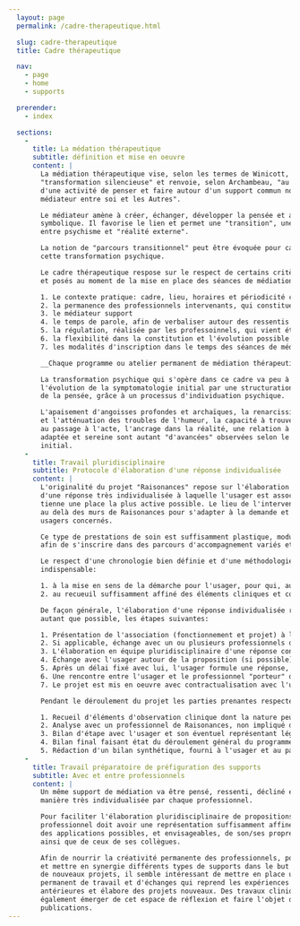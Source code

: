 ```yaml
---
  layout: page
  permalink: /cadre-therapeutique.html

  slug: cadre-therapeutique
  title: Cadre thérapeutique

  nav:
    - page
    - home
    - supports

  prerender:
    - index

  sections:
    -
      title: La médation thérapeutique
      subtitle: définition et mise en oeuvre
      content: |
        La médiation thérapeutique vise, selon les termes de Winicott, à une
        "transformation silencieuse" et renvoie, selon Archambeau, "au partage
        d'une activité de penser et faire autour d'un support commun nommé
        médiateur entre soi et les Autres".

        Le médiateur amène à créer, échanger, développer la pensée et accéder au
        symbolique. Il favorise le lien et permet une "transition", une "interprétation"
        entre psychisme et "réalité externe".

        La notion de "parcours transitionnel" peut être évoquée pour caractériser
        cette transformation psychique.

        Le cadre thérapeutique respose sur le respect de certains critères élaborés
        et posés au moment de la mise en place des séances de médiation:

        1. Le contexte pratique: cadre, lieu, horaires et périodicité créant un espace contenant et rassurant
        2. la permanence des professionnels intervenants, qui constituent un binôme dont au moins l'un des membres est diplômé dans le registre du soin et dont l'approche est "non-directive"
        3. le médiateur support
        4. le temps de parole, afin de verbaliser autour des ressentis et de "l'objet créé" et d'accéder au processus de symbolisation attendu
        5. la régulation, réalisée par les professoinnels, qui vient étayer l'analyse des contenus de séances
        6. la flexibilité dans la constitution et l'évolution possible du nombre de participants (notion de groupe-ouvert, semi-ouvert, fermé), à définir en fonction des objectifs fixés
        7. les modalités d'inscription dans le temps des séances de médiation, soit sous la forme d'un espace permanent au long cours qui va s'adapter au besoin de chaque usager, soit sous celle d'un programme de séances dont le nombre et les dates sont définis à l'avance (environ 10 séances en moyenne).

        __Chaque programme ou atelier permanent de médiation thérapeutique est le fruit d'une élaboration unique et originale, qui peut être issue du "tissage" de plusieurs approches mises en synergie.__

        La transformation psychique qui s'opère dans ce cadre va peu à peu permettre
        l'évolution de la symptomatologie initial par une structuration progressive
        de la pensée, grâce à un processus d'individuation psychique.

        L'apaisement d'angoisses profondes et archaïques, la renarcissisation progressive
        et l'atténuation des troubles de l'humeur, la capacité à trouver des alternatives
        au passage à l'acte, l'ancrage dans la réalité, une relation à l'Autre plus
        adaptée et sereine sont autant "d'avancées" observées selon le contexte clinique
        initial.
    -
      title: Travail pluridisciplinaire
      subtitle: Protocole d'élaboration d'une réponse individualisée
      content: |
        L'originalité du projet "Raisonances" repose sur l'élaboration pluridisciplinaire
        d'une réponse très individualisée à laquelle l'usager est associé, afin qu'il y
        tienne une place la plus active possible. Le lieu de l'interventtion peut se situer
        au delà des murs de Raisonances pour s'adapter à la demande et aux besoins des
        usagers concernés.

        Ce type de prestations de soin est suffisamment plastique, modulable, adaptable,
        afin de s'inscrire dans des parcours d'accompagnement variés et pour tous les âges.

        Le respect d'une chronologie bien définie et d'une méthodologie pré-élaborée est
        indispensable:

        1. à la mise en sens de la démarche pour l'usager, pour qui, autant que faire se peut, il est important d'être en posture d'acteur
        2. au recueuil suffisamment affiné des éléments cliniques et contextuels qui vont permettre l'élaboration de propositions de réponse les plus adaptées possibles.

        De façon générale, l'élaboration d'une réponse individualisée respectera,
        autant que possible, les étapes suivantes:

        1. Présentation de l'association (fonctionnement et projet) à l'usager, son éventuel représentant légal ou l'éventuel professionnel référent d'un accompagnement en cours, par deux professionnels de l'association; puis recueil de la demande de l'usager.
        2. Si applicable, échange avec un ou plusieurs professionnels de l'établissement médico-social ou de la structure qui accompagne l'usager et formule la demande pour ce dernier (si nécessaire avec son accord), afin de préciser la place, le sens et la cohérence de la médiation thérapeutique dans le P.P.A.
        3. L'élaboration en équipe pluridisciplinaire d'une réponse constituée d'au moins deux propositions se fait en présence des deux professionnels de l'Association ayant recueilli les éléments cliniques lors des étapes 1 et 2, et de deux autres professionnels de Raisonances, issus de formations différentes, afin de garantir la pluridisciplinarité du travail, la présence d'un psychiatre et/ou d'un psychologue est obligatoire.
        4. Échange avec l'usager autour de la proposition (si possible)
        5. Après un délai fixé avec lui, l'usager formule une réponse, un choix (si possible)
        6. Une rencontre entre l'usager et le professionnel "porteur" du support choisi est organisée
        7. Le projet est mis en oeuvre avec contractualisation avec l'usager et/ou convention partenariale avec la structure portant la demande pour l'usager

        Pendant le déroulement du projet les parties prenantes respecteront autant que possible les modalités suivantes:

        1. Recueil d'éléments d'observation clinique dont la nature peut être prédéfinie selon les objectifs de la médiation
        2. Analyse avec un professionnel de Raisonances, non impliqué dans la médiation concernée.
        3. Bilan d'étape avec l'usager et son éventuel représentant légal et/ou professionnel référent pour ajuster si besoin les contenus et les modalités de réalisation du programme
        4. Bilan final faisant état du déroulement général du programme, des évolutions observées et ressenties, d'une suite éventuelle au parcours thérapeutique entamé
        5. Rédaction d'un bilan synthétique, fourni à l'usager et au partenaire porteur du P.P.A.
    -
      title: Travail préparatoire de préfiguration des supports
      subtitle: Avec et entre professionnels
      content: |
        Un même support de médiation va être pensé, ressenti, décliné et porté de
        manière très individualisée par chaque professionnel.

        Pour faciliter l'élaboration pluridisciplinaire de propositions, chaque
        professionnel doit avoir une représentation suffisamment affinée du registre
        des applications possibles, et envisageables, de son/ses propre/s support/s
        ainsi que de ceux de ses collègues.

        Afin de nourrir la créativité permanente des professionnels, pour tisser
        et mettre en synergie différents types de supports dans le but d'élaborer
        de nouveaux projets, il semble intéressant de mettre en place un groupe
        permanent de travail et d'échanges qui reprend les expériences de médiation
        antérieures et élabore des projets nouveaux. Des travaux cliniques pourront
        également émerger de cet espace de réflexion et faire l'objet d'éventuelles
        publications.
---
```

